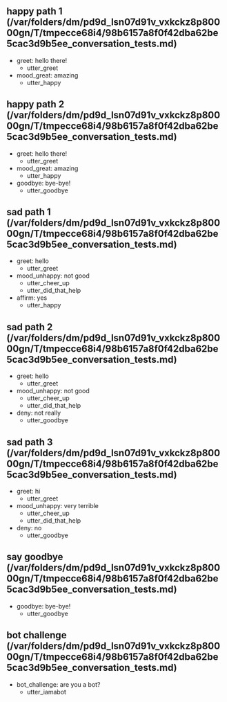 ## happy path 1 (/var/folders/dm/pd9d_lsn07d91v_vxkckz8p80000gn/T/tmpecce68i4/98b6157a8f0f42dba62be5cac3d9b5ee_conversation_tests.md)
* greet: hello there!
    - utter_greet
* mood_great: amazing   <!-- predicted: affirm: amazing -->
    - utter_happy   <!-- predicted: utter_aurevoir -->


## happy path 2 (/var/folders/dm/pd9d_lsn07d91v_vxkckz8p80000gn/T/tmpecce68i4/98b6157a8f0f42dba62be5cac3d9b5ee_conversation_tests.md)
* greet: hello there!
    - utter_greet
* mood_great: amazing   <!-- predicted: affirm: amazing -->
    - utter_happy   <!-- predicted: utter_aurevoir -->
* goodbye: bye-bye!   <!-- predicted: greet: bye-bye! -->
    - utter_goodbye   <!-- predicted: utter_greet -->


## sad path 1 (/var/folders/dm/pd9d_lsn07d91v_vxkckz8p80000gn/T/tmpecce68i4/98b6157a8f0f42dba62be5cac3d9b5ee_conversation_tests.md)
* greet: hello
    - utter_greet
* mood_unhappy: not good   <!-- predicted: affirm: not good -->
    - utter_cheer_up   <!-- predicted: utter_aurevoir -->
    - utter_did_that_help   <!-- predicted: action_listen -->
* affirm: yes   <!-- predicted: greet: yes -->
    - utter_happy   <!-- predicted: utter_greet -->


## sad path 2 (/var/folders/dm/pd9d_lsn07d91v_vxkckz8p80000gn/T/tmpecce68i4/98b6157a8f0f42dba62be5cac3d9b5ee_conversation_tests.md)
* greet: hello
    - utter_greet
* mood_unhappy: not good   <!-- predicted: affirm: not good -->
    - utter_cheer_up   <!-- predicted: utter_aurevoir -->
    - utter_did_that_help   <!-- predicted: action_listen -->
* deny: not really   <!-- predicted: greet: not really -->
    - utter_goodbye   <!-- predicted: utter_greet -->


## sad path 3 (/var/folders/dm/pd9d_lsn07d91v_vxkckz8p80000gn/T/tmpecce68i4/98b6157a8f0f42dba62be5cac3d9b5ee_conversation_tests.md)
* greet: hi   <!-- predicted: affirm: hi -->
    - utter_greet   <!-- predicted: utter_aurevoir -->
* mood_unhappy: very terrible   <!-- predicted: mediation: very terrible -->
    - utter_cheer_up   <!-- predicted: utter_mediation -->
    - utter_did_that_help   <!-- predicted: action_listen -->
* deny: no
    - utter_goodbye   <!-- predicted: utter_divorce -->


## say goodbye (/var/folders/dm/pd9d_lsn07d91v_vxkckz8p80000gn/T/tmpecce68i4/98b6157a8f0f42dba62be5cac3d9b5ee_conversation_tests.md)
* goodbye: bye-bye!   <!-- predicted: greet: bye-bye! -->
    - utter_goodbye   <!-- predicted: utter_greet -->


## bot challenge (/var/folders/dm/pd9d_lsn07d91v_vxkckz8p80000gn/T/tmpecce68i4/98b6157a8f0f42dba62be5cac3d9b5ee_conversation_tests.md)
* bot_challenge: are you a bot?   <!-- predicted: greet: are you a bot? -->
    - utter_iamabot   <!-- predicted: utter_greet -->


